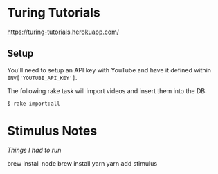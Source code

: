 # Turing Tutorials

https://turing-tutorials.herokuapp.com/

## Setup

You'll need to setup an API key with YouTube and have it defined within `ENV['YOUTUBE_API_KEY']`.

The following rake task will import videos and insert them into the DB:

`$ rake import:all`

# Stimulus Notes

*Things I had to run*

brew install node
brew install yarn
yarn add stimulus

